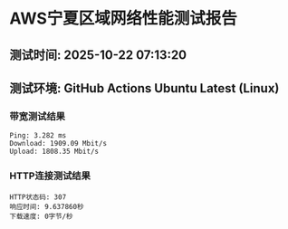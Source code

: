 # AWS宁夏区域网络性能测试报告
## 测试时间: 2025-10-22 07:13:20
## 测试环境: GitHub Actions Ubuntu Latest (Linux)

### 带宽测试结果
```
Ping: 3.282 ms
Download: 1909.09 Mbit/s
Upload: 1808.35 Mbit/s
```

### HTTP连接测试结果
```
HTTP状态码: 307
响应时间: 9.637860秒
下载速度: 0字节/秒
```

